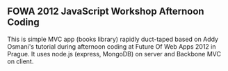 ## FOWA 2012 JavaScript Workshop Afternoon Coding

This is simple MVC app (books library) rapidly duct-taped based on Addy Osmani's tutorial during afternoon coding at Future Of Web Apps 2012 in Prague. 
It uses node.js (express, MongoDB) on server and Backbone MVC on client.